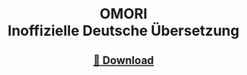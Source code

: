 # <p align="center">OMORI<br>Inoffizielle Deutsche Übersetzung</p>

## <p align="center">**[💾 Download](https://github.com/FunctionDJ/omori-german/releases/latest)**</p>
